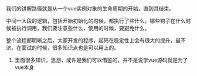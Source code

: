 我们的讲解路径就是从一个vue实例对象的生命周期的开始，直到其结束。

中间一大段的逻辑，包括开始初始化的时候，都执行了些什么，哪些钩子在什么时候被执行调用，我们要注意些什么，使用的时候，要避免什么。

整个流程都明晰之后，大家开发的程序，起码在稳定性上会有很大的提升，最不济，在面试的时候，很多知识点也是可以用上的。

1. 里面很多知识，思想，或许是我们可以借鉴的，并不是说学vue源码就是为了vue本身